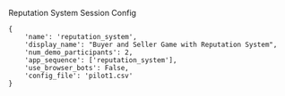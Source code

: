 Reputation System Session Config

    {
        'name': 'reputation_system',
        'display_name': "Buyer and Seller Game with Reputation System",
        'num_demo_participants': 2,
        'app_sequence': ['reputation_system'],
        'use_browser_bots': False,
        'config_file': 'pilot1.csv'
    }
